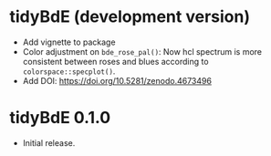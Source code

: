 # tidyBdE (development version)

-   Add vignette to package
-   Color adjustment on `bde_rose_pal()`: Now hcl spectrum is more consistent between roses and blues according to `colorspace::specplot()`.
-   Add DOI: https://doi.org/10.5281/zenodo.4673496

# tidyBdE 0.1.0

-   Initial release.
